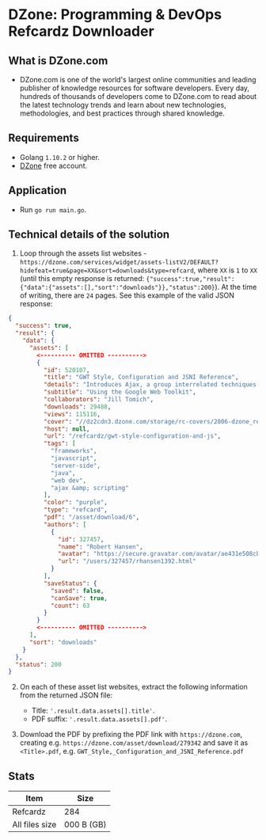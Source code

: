 # DZone: Programming & DevOps Refcardz Downloader

## What is DZone.com

- DZone.com is one of the world's largest online communities and leading publisher of knowledge resources for software developers. Every day, hundreds of thousands of developers come to DZone.com to read about the latest technology trends and learn about new technologies, methodologies, and best practices through shared knowledge.

## Requirements

- Golang `1.10.2` or higher.
- [DZone](https://dzone.com) free account.

## Application

- Run `go run main.go`.

## Technical details of the solution

1. Loop through the assets list websites - `https://dzone.com/services/widget/assets-listV2/DEFAULT?hidefeat=true&page=XX&sort=downloads&type=refcard`, where `XX` is `1` to `XX` (until this empty response is returned: `{"success":true,"result":{"data":{"assets":[],"sort":"downloads"}},"status":200}`). At the time of writing, there are `24` pages. See this example of the valid JSON response:

```json
{
  "success": true,
  "result": {
    "data": {
      "assets": [
        <---------- OMITTED ---------->
        {
          "id": 520107,
          "title": "GWT Style, Configuration and JSNI Reference",
          "details": "Introduces Ajax, a group interrelated techniques used in client-side web development for creating asynchronous web applications.",
          "subtitle": "Using the Google Web Toolkit",
          "collaborators": "Jill Tomich",
          "downloads": 29488,
          "views": 115116,
          "cover": "//dz2cdn3.dzone.com/storage/rc-covers/2806-dzone_refcard_.png",
          "host": null,
          "url": "/refcardz/gwt-style-configuration-and-js",
          "tags": [
            "frameworks",
            "javascript",
            "server-side",
            "java",
            "web dev",
            "ajax &amp; scripting"
          ],
          "color": "purple",
          "type": "refcard",
          "pdf": "/asset/download/6",
          "authors": [
            {
              "id": 327457,
              "name": "Robert Hansen",
              "avatar": "https://secure.gravatar.com/avatar/ae431e508cbc54620c27a0d612d4f93c?d=identicon&r=PG",
              "url": "/users/327457/rhansen1392.html"
            }
          ],
          "saveStatus": {
            "saved": false,
            "canSave": true,
            "count": 63
          }
        }
        <---------- OMITTED ---------->
      ],
      "sort": "downloads"
    }
  },
  "status": 200
}
```

2. On each of these asset list websites, extract the following information from the returned JSON file:

    - Title:      `'.result.data.assets[].title'`.
    - PDF suffix: `'.result.data.assets[].pdf'`.

3. Download the PDF by prefixing the PDF link with `https://dzone.com`, creating e.g. `https://dzone.com/asset/download/279342` and save it as `<Title>.pdf`, e.g. `GWT_Style,_Configuration_and_JSNI_Reference.pdf`

## Stats

|Item          |Size      |
|--------------|----------|
|Refcardz      |284       |
|All files size|000 B (GB)|
